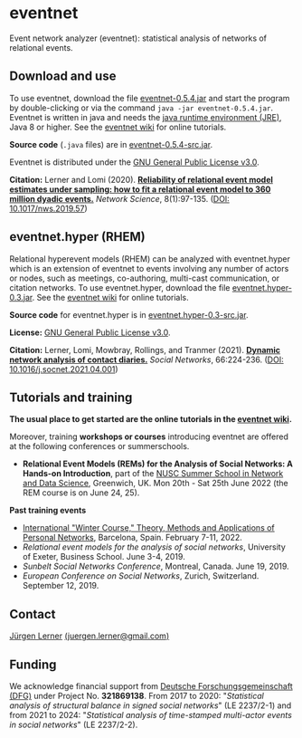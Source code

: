 # eventnet
Event network analyzer (eventnet): statistical analysis of networks of relational events.

## Download and use
To use eventnet, download the file [eventnet-0.5.4.jar](https://github.com/juergenlerner/eventnet/raw/master/jars/eventnet-0.5.4.jar) and start the program by double-clicking or via the command `java -jar eventnet-0.5.4.jar`. Eventnet is written in java and needs the <a href="http://www.oracle.com/technetwork/java/javase/downloads/index.html">java runtime environment (JRE)</a>, Java 8 or higher. See the [eventnet wiki](https://github.com/juergenlerner/eventnet/wiki) for online tutorials.

**Source code** (```.java``` files) are in [eventnet-0.5.4-src.jar](https://github.com/juergenlerner/eventnet/raw/master/jars/eventnet-0.5.4-src.jar).

Eventnet is distributed under the [GNU General Public License v3.0](https://github.com/juergenlerner/eventnet/blob/master/LICENSE).

**Citation:** Lerner and Lomi (2020). [**Reliability of relational event model estimates under sampling: how to fit a relational event model to 360 million dyadic events.**](https://doi.org/10.1017/nws.2019.57) _Network Science_, 8(1):97-135. ([DOI: 10.1017/nws.2019.57](https://doi.org/10.1017/nws.2019.57))

## eventnet.hyper (RHEM)
Relational hyperevent models (RHEM) can be analyzed with eventnet.hyper which is an extension of eventnet to events involving any number of actors or nodes, such as meetings, co-authoring, multi-cast communication, or citation networks. To use eventnet.hyper, download the file [eventnet.hyper-0.3.jar](https://github.com/juergenlerner/eventnet/raw/master/jars/eventnet.hyper-0.3.jar). See the [eventnet wiki](https://github.com/juergenlerner/eventnet/wiki) for online tutorials.

**Source code** for eventnet.hyper is in [eventnet.hyper-0.3-src.jar](https://github.com/juergenlerner/eventnet/raw/master/jars/eventnet.hyper-0.3-src.jar).

**License:** [GNU General Public License v3.0](https://github.com/juergenlerner/eventnet/blob/master/LICENSE).

**Citation:** Lerner, Lomi, Mowbray, Rollings, and Tranmer (2021). [**Dynamic network analysis of contact diaries.**](https://doi.org/10.1016/j.socnet.2021.04.001) _Social Networks_, 66:224-236. ([DOI: 10.1016/j.socnet.2021.04.001](https://doi.org/10.1016/j.socnet.2021.04.001))

## Tutorials and training 
**The usual place to get started are the online tutorials in the [eventnet wiki](https://github.com/juergenlerner/eventnet/wiki).**

Moreover, training **workshops or courses** introducing eventnet are offered at the following conferences or summerschools.
* **Relational Event Models (REMs) for the Analysis of Social Networks: A Hands-on Introduction**, part of the [NUSC Summer School in Network and Data Science](https://www.gre.ac.uk/bus/events/nusc), Greenwich, UK. Mon 20th - Sat 25th June 2022 (the REM course is on June 24, 25).

**Past training events** 

* [International "Winter Course," Theory, Methods and Applications of Personal Networks](https://sway.office.com/1TpXMhGqKa7fTsAC), Barcelona, Spain. February 7-11, 2022.
* _Relational event models for the analysis of social networks_, University of Exeter, Business School. June 3-4, 2019.
* _Sunbelt Social Networks Conference_, Montreal, Canada. June 19, 2019.
* _European Conference on Social Networks_, Zurich, Switzerland. September 12, 2019.

## Contact
[J&uuml;rgen Lerner](https://github.com/juergenlerner) [(juergen.lerner@gmail.com)](mailto:juergen.lerner@gmail.com)

## Funding
We acknowledge financial support from [Deutsche Forschungsgemeinschaft (DFG)](http://www.dfg.de/en/) under Project No. **321869138**. From 2017 to 2020: "_Statistical analysis of structural balance in signed social networks_" (LE 2237/2-1) and from 2021 to 2024: "_Statistical analysis of time-stamped multi-actor events in social networks_" (LE 2237/2-2).

